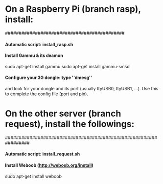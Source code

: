 # On a Raspberry Pi (branch rasp), install: #
############################################
#### Automatic script: install_rasp.sh
#### Install Gammu & its deamon
sudo apt-get install gammu
sudo apt-get install gammu-smsd

#### Configure your 3G dongle: type ''dmesg''
and look for your dongle and its port (usually
ttyUSB0, ttyUSB1, ...). Use this to complete the
config file (port and pin).


# On the other server (branch request), install the followings: #
#################################################################
#### Automatic script: install_request.sh
#### Install Weboob (http://weboob.org/install)
sudo apt-get install weboob
